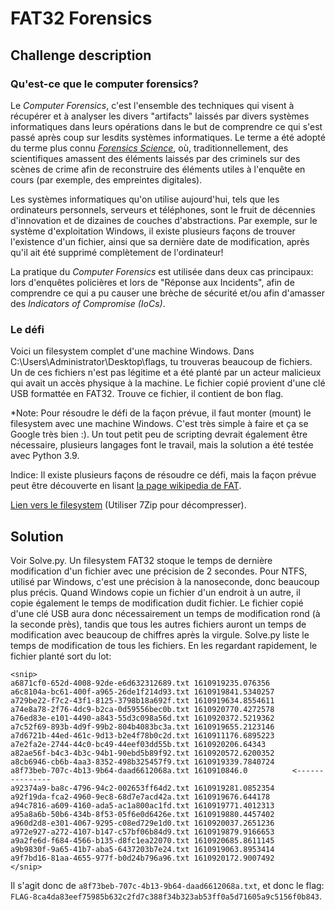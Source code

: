 
# FAT32 Forensics

## Challenge description

### Qu'est-ce que le computer forensics?

Le *Computer Forensics*, c'est l'ensemble des techniques qui visent à récupérer et à analyser les divers "artifacts" laissés par divers systèmes informatiques dans leurs opérations dans le but de comprendre ce qui s'est passé après coup sur lesdits systèmes informatiques. Le terme a été adopté du terme plus connu *[Forensics Science](https://en.wikipedia.org/wiki/Forensic_science)*, où, traditionnellement, des scientifiques amassent des éléments laissés par des criminels sur des scènes de crime afin de reconstruire des éléments utiles à l'enquête en cours (par exemple, des empreintes digitales).

Les systèmes informatiques qu'on utilise aujourd'hui, tels que les ordinateurs personnels, serveurs et téléphones, sont le fruit de décennies d'innovation et de dizaines de couches d'abstractions. Par exemple, sur le système d'exploitation Windows, il existe plusieurs façons de trouver l'existence d'un fichier, ainsi que sa dernière date de modification, après qu'il ait été supprimé complètement de l'ordinateur!

La pratique du *Computer Forensics* est utilisée dans deux cas principaux: lors d'enquêtes policières et lors de "Réponse aux Incidents", afin de comprendre ce qui a pu causer une brèche de sécurité et/ou afin d'amasser des *Indicators of Compromise (IoCs)*.

### Le défi

Voici un filesystem complet d'une machine Windows. Dans C:\Users\Administrator\Desktop\flags, tu trouveras beaucoup de fichiers. Un de ces fichiers n'est pas légitime et a été planté par un acteur malicieux qui avait un accès physique à la machine. Le fichier copié provient d'une clé USB formattée en FAT32. Trouve ce fichier, il contient de bon flag.

*Note: Pour résoudre le défi de la façon prévue, il faut monter (mount) le filesystem avec une machine Windows. C'est très simple à faire et ça se Google très bien :). Un tout petit peu de scripting devrait également être nécessaire, plusieurs langages font le travail, mais la solution a été testée avec Python 3.9.

Indice: Il existe plusieurs façons de résoudre ce défi, mais la façon prévue peut être découverte en lisant [la page wikipedia de FAT](https://en.wikipedia.org/wiki/File_Allocation_Table).


[Lien vers le filesystem](https://drive.google.com/file/d/1D7lTMCrkNKqgaFqJJeShtERK0fGXTd_t/view?usp=sharing) (Utiliser 7Zip pour décompresser).

## Solution

Voir Solve.py. Un filesystem FAT32 stoque le temps de dernière modification d'un fichier avec une précision de 2 secondes. Pour NTFS, utilisé par Windows, c'est une précision à la nanoseconde, donc beaucoup plus précis. Quand Windows copie un fichier d'un endroit à un autre, il copie également le temps de modification dudit fichier. Le fichier copié d'une clé USB aura donc nécessairement un temps de modification rond (à la seconde près), tandis que tous les autres fichiers auront un temps de modification avec beaucoup de chiffres après la virgule. Solve.py liste le temps de modification de tous les fichiers. En les regardant rapidement, le fichier planté sort du lot:

```
<snip>
a6871cf0-652d-4008-92de-e6d632312689.txt 1610919235.076356
a6c8104a-bc61-400f-a965-26de1f214d93.txt 1610919841.5340257
a729be22-f7c2-43f1-8125-3798b18a692f.txt 1610919634.8554611
a74e8a78-2f76-4dc9-b2ca-0d59556bec0b.txt 1610920770.4272578
a76ed83e-e101-4490-a843-55d3c098a56d.txt 1610920372.5219362
a7c52f69-893b-4d9f-99b2-804b4083bc3a.txt 1610919655.2123146
a7d6721b-44ed-461c-9d13-b2e4f78b0c2d.txt 1610911176.6895223
a7e2fa2e-2744-44c0-bc49-44eef03dd55b.txt 1610920206.64343
a82ae56f-b4c3-4b3c-94b1-90ebd5b89f92.txt 1610920572.6200352
a8cb6946-cb6b-4aa3-8352-498b325457f9.txt 1610919339.7840724
a8f73beb-707c-4b13-9b64-daad6612068a.txt 1610910846.0          <---------------
a92374a9-ba8c-4796-94c2-002653ff64d2.txt 1610919281.0852354
a92f19da-fca2-4960-9ec8-68d7e7acd42a.txt 1610919676.644178
a94c7816-a609-4160-ada5-ac1a800ac1fd.txt 1610919771.4012313
a95a8a6b-50b6-434b-8f53-05f6e0d6426e.txt 1610919880.4457402
a960d2d8-e301-4067-9295-c08ed729e1d0.txt 1610920037.2651236
a972e927-a272-4107-b147-c57bf06b84d9.txt 1610919879.9166653
a9a2fe6d-f684-4566-b135-d8fc1ea22070.txt 1610920685.8611145
a9b9830f-9a65-41b7-aba5-6437203b7e24.txt 1610919063.8953414
a9f7bd16-81aa-4655-977f-b0d24b796a96.txt 1610920172.9007492
</snip>
```

Il s'agit donc de `a8f73beb-707c-4b13-9b64-daad6612068a.txt`, et donc le flag: `FLAG-8ca4da83eef75985b632c2fd7c388f34b323ab53ff0a5d71605a9c5156f0b843`.
